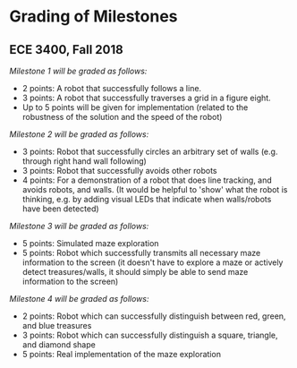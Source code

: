 # Grading of Milestones
## ECE 3400, Fall 2018

_Milestone 1 will be graded as follows:_

* 2 points: A robot that successfully follows a line.
* 3 points: A robot that successfully traverses a grid in a figure eight.
* Up to 5 points will be given for implementation (related to the robustness of the solution and the speed of the robot)

_Milestone 2 will be graded as follows:_

* 3 points: Robot that successfully circles an arbitrary set of walls (e.g. through right hand wall following)
* 3 points: Robot that successfully avoids other robots
* 4 points: For a demonstration of a robot that does line tracking, and avoids robots, and walls.
(It would be helpful to 'show' what the robot is thinking, e.g. by adding visual LEDs that indicate when walls/robots have been detected)

_Milestone 3 will be graded as follows:_

* 5 points: Simulated maze exploration
* 5 points: Robot which successfully transmits all necessary maze information to the screen (it doesn't have to explore a maze or actively detect treasures/walls, it should simply be able to send maze information to the screen)

_Milestone 4 will be graded as follows:_

* 2 points: Robot which can successfully distinguish between red, green, and blue treasures
* 3 points: Robot which can successfully distinguish a square, triangle, and diamond shape
* 5 points: Real implementation of the maze exploration
